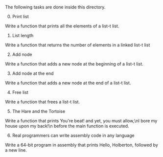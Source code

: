 
The following tasks are done inside this directory.

0. Print list

Write a function that prints all the elements of a list-t list.

1. List length

Write a function that returns the number of elements in a linked list-t list

2. Add node

Write a function that adds a new node at the beginning of a list-t list.

3. Add node at the end

Write a function that adds a new node at the end of a list-t list.

4. Free list

Write a function that frees a list-t list.

5. The Hare and the Tortoise

Write a function that prints You're beat! and yet, you must allow,\nI bore my house upon my back!\n before the main function is executed.

6. Real programmers can write assembly code in any language

Write a 64-bit program in assembly that prints Hello, Holberton, followed by a new line.
